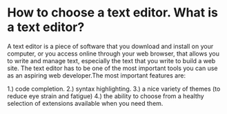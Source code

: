# How to choose a text editor. What is a text editor? #

 A text editor is a piece of software that you download and install on your computer, or you access online through your web browser, that allows you to write and manage text, especially the text that you write to build a web site. The text editor has to be one of the most important tools you can use as an aspiring web developer.The most important features are:

1.) code completion.
2.) syntax highlighting.
3.) a nice variety of themes (to reduce eye strain and fatigue)
4.) the ability to choose from a healthy selection of extensions available when you need them.
